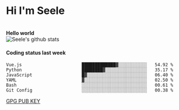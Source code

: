 <h1>Hi I'm Seele</h1>
<br>
<b> Hello world</b>
<br>
<img src="https://github-readme-stats-eight-jade.vercel.app/api?username=Seele0oO&show_icons=true&icon_color=0366d6&bg_color=ffffff&hide_title=true&hide=contribs&include_all_commits=true" alt="Seele's github stats"/>
<br>

<h4>Coding status last week </h4>

<!--START_SECTION:waka-->

```text
Vue.js                       █████████████▓░░░░░░░░░░░   54.92 %
Python                       ████████▓░░░░░░░░░░░░░░░░   35.17 %
JavaScript                   █▓░░░░░░░░░░░░░░░░░░░░░░░   06.40 %
YAML                         ▓░░░░░░░░░░░░░░░░░░░░░░░░   02.50 %
Bash                         ░░░░░░░░░░░░░░░░░░░░░░░░░   00.61 %
Git Config                   ░░░░░░░░░░░░░░░░░░░░░░░░░   00.38 %
```

<!--END_SECTION:waka-->



[GPG PUB KEY](https://keys.openpgp.org/vks/v1/by-fingerprint/3FCE91BF5B9666B55B67213C4C57B7824A5B6680)

